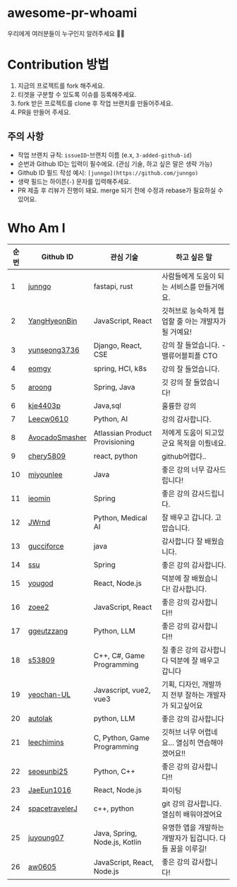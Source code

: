 # awesome-pr-whoami

우리에게 여러분들이 누구인지 알려주세요 🙌🙌

# Contribution 방법

1. 지금의 프로젝트를 fork 해주세요.
2. 티겟을 구분할 수 있도록 이슈를 등록해주세요.
3. fork 받은 프로젝트를 clone 후 작업 브랜치를 만들어주세요.
4. PR을 만들어 주세요.

## 주의 사항

- 작업 브랜치 규칙: `issueID`-브랜치 이름 (e.x, `3-added-github-id`)
- 순번과 Github ID는 입력이 필수에요. (관심 기술, 하고 싶은 말은 생략 가능)
- Github ID 필드 작성 예시: `[junngo](https://github.com/junngo)`
- 생략 필드는 하이픈(`-`) 문자를 입력해주세요.
- PR 제출 후 리뷰가 진행이 돼요. merge 되기 전에 수정과 rebase가 필요하실 수 있어요.

# Who Am I

| 순번 | Github ID                                           | 관심 기술                      | 하고 싶은 말                                              |
| ---- | --------------------------------------------------- | ------------------------------ | --------------------------------------------------------- |
| 1    | [junngo](https://github.com/junngo)                 | fastapi, rust                  | 사람들에게 도움이 되는 서비스를 만들거에요.               |
| 2    | [YangHyeonBin](https://github.com/YangHyeonBin)     | JavaScript, React              | 깃허브로 능숙하게 협업할 줄 아는 개발자가 될 거예요!      |
| 3    | [yunseong3736](https://github.com/yunseong3736)     | Django, React, CSE             | 강의 잘 들었습니다. - 밸류어블피플 CTO                    |
| 4    | [eomgy](https://github.com/eomgy)                   | spring, HCI, k8s               | 강의 잘 들었습니다.                                       |
| 5    | [aroong](https://github.com/Aroong)                 | Spring, Java                   | 깃 강의 잘 들었습니다!                                    |
| 6    | [kje4403p](https://github.com/kje4403p)             | Java,sql                       | 훌륭한 강의                                               |
| 7    | [Leecw0610](https://github.com/Leecw0610)           | Python, AI                     | 강의 감사합니다.                                          |
| 8    | [AvocadoSmasher](https://github.com/avocadosmasher) | Atlassian Product Provisioning | 저에게 도움이 되고있군요 목적을 이뤘네요.                 |
| 9    | [chery5809](https://github.com/chaerin-kim)         | react, python                  | github어렵다..                                            |
| 10   | [miyounlee](https://github.com/miyounlee)           | Java                           | 좋은 강의 너무 감사드립니다!                              |
| 11   | [ieomin](https://github.com/ieomin)                 | Spring                         | 좋은 강의 감사드립니다.                                   |
| 12   | [JWrnd](https://github.com/JWrnd)                   | Python, Medical AI             | 잘 배우고 갑니다. 고맙습니다.                             |
| 13   | [gucciforce](https://github.com/gucciforce)         | java                           | 감사합니다 잘 배웠습니다.                                 |
| 14   | [ssu](https://github.com/ssu)                       | Spring                         | 좋은 강의 감사합니다.                                     |
| 15   | [yougod](https://github.com/yousincha)              | React, Node.js                 | 덕분에 잘 배웠습니다! 감사합니다.                         |
| 16   | [zoee2](https://github.com/zoee2)                   | JavaScript, React              | 좋은 강의 감사합니다!!                                    |
| 17   | [ggeutzzang](https://github.com/ggeutzzang)         | Python, LLM                    | 좋은 강의 감사합니다!!                                    |
| 18   | [s53809](https://github.com/s53809)                 | C++, C#, Game Programming      | 질 좋은 강의 감사합니다 덕분에 잘 배우고 갑니다           |
| 19   | [yeochan-UL](https://github.com/yeochan-UL)         | Javascript, vue2, vue3         | 기획, 디자인, 개발까지 전부 잘하는 개발자가 되고싶어요    |
| 20   | [autolak](https://github.com/autolak)               | python, LLM                    | 좋은 강의 감사합니다                                      |
| 21   | [leechimins](https://github.com/leechimins)         | C, Python, Game Programming    | 깃허브 너무 어렵네요... 열심히 연습해야겠어요!!           |
| 22   | [seoeunbi25](https://github.com/seoeunbi25)         | Python, C++                    | 좋은 강의 감사합니다!!                                    |
| 23   | [JaeEun1016](https://github.com/JaeEun1016)         | React, Node.js                 | 파이팅                                                    |
| 24   | [spacetravelerJ](https://github.com/spacetravelerJ) | c++, python                    | git 강의 감사합니다. 열심히 배워야겠어요                  |
| 25   | [juyoung07](https://github.com/juyoung07)           | Java, Spring, Node.js, Kotlin  | 유명한 앱을 개발하는 개발자가 됩겁니다. 다들 꿈을 이루길! |
| 26   | [aw0605](https://github.com/aw0605)                 | JavaScript, React, Node.js     | 좋은 강의 감사합니다!                                     |
